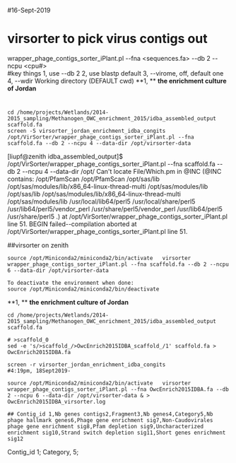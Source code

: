 #16-Sept-2019

# virsorter to pick virus contigs out

wrapper_phage_contigs_sorter_iPlant.pl --fna <sequences.fa> --db 2 --ncpu <cpu#>  
#key things
1, use --db 2
2, use blastp default
3, --virome, off, default one
4, --wdir         Working directory (DEFAULT cwd)
**1, **
**the enrichment culture of Jordan**
# 
```
cd /home/projects/Wetlands/2014-2015_sampling/Methanogen_OWC_enrichment_2015/idba_assembled_output
scaffold.fa
screen -S virsorter_jordan_enrichment_idba_congits
/opt/VirSorter/wrapper_phage_contigs_sorter_iPlant.pl --fna scaffold.fa --db 2 --ncpu 4 --data-dir /opt/virsorter-data
```

[liupf@zenith idba_assembled_output]$ /opt/VirSorter/wrapper_phage_contigs_sorter_iPlant.pl --fna scaffold.fa --db 2 --ncpu 4 --data-dir /opt/
Can't locate File/Which.pm in @INC (@INC contains: /opt/PfamScan /opt/PfamScan /opt/sas/lib /opt/sas/modules/lib/x86_64-linux-thread-multi /opt/sas/modules/lib /opt/sas/lib /opt/sas/modules/lib/x86_64-linux-thread-multi /opt/sas/modules/lib /usr/local/lib64/perl5 /usr/local/share/perl5 /usr/lib64/perl5/vendor_perl /usr/share/perl5/vendor_perl /usr/lib64/perl5 /usr/share/perl5 .) at /opt/VirSorter/wrapper_phage_contigs_sorter_iPlant.pl line 51.
BEGIN failed--compilation aborted at /opt/VirSorter/wrapper_phage_contigs_sorter_iPlant.pl line 51.

##virsorter on zenith
```
source /opt/Miniconda2/miniconda2/bin/activate   virsorter
wrapper_phage_contigs_sorter_iPlant.pl --fna scaffold.fa --db 2 --ncpu 6 --data-dir /opt/virsorter-data

To deactivate the environment when done:
source /opt/Miniconda2/miniconda2/bin/deactivate
```
**1, **
**the enrichment culture of Jordan**
```
cd /home/projects/Wetlands/2014-2015_sampling/Methanogen_OWC_enrichment_2015/idba_assembled_output
scaffold.fa

# >scaffold_0 
sed -e 's/>scaffold_/>OwcEnrich2015IDBA_scaffold_/1' scaffold.fa > OwcEnrich2015IDBA.fa

screen -r virsorter_jordan_enrichment_idba_congits
#4:19pm, 18Sept2019-

source /opt/Miniconda2/miniconda2/bin/activate   virsorter
wrapper_phage_contigs_sorter_iPlant.pl --fna OwcEnrich2015IDBA.fa --db 2 --ncpu 6 --data-dir /opt/virsorter-data & > OwcEnrich2015IDBA_virsorter.log
```

```
## Contig_id 1,Nb genes contigs2,Fragment3,Nb genes4,Category5,Nb phage hallmark genes6,Phage gene enrichment sig7,Non-Caudovirales phage gene enrichment sig8,Pfam depletion sig9,Uncharacterized enrichment sig10,Strand switch depletion sig11,Short genes enrichment sig12
```
Contig_id 1; Category, 5; 
